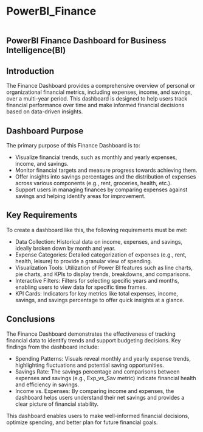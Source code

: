 # PowerBI_Finance

![]()

## PowerBI Finance Dashboard for Business Intelligence(BI)

## Introduction

The Finance Dashboard provides a comprehensive overview of personal or organizational financial metrics, including expenses, income, and savings, over a multi-year period. This dashboard is designed to help users track financial performance over time and make informed financial decisions based on data-driven insights.

## Dashboard Purpose

The primary purpose of this Finance Dashboard is to:

- Visualize financial trends, such as monthly and yearly expenses, income, and savings.
- Monitor financial targets and measure progress towards achieving them.
- Offer insights into savings percentages and the distribution of expenses across various components (e.g., rent, groceries, health, etc.).
- Support users in managing finances by comparing expenses against savings and helping identify areas for improvement.

## Key Requirements

To create a dashboard like this, the following requirements must be met:

- Data Collection: Historical data on income, expenses, and savings, ideally broken down by month and year.
- Expense Categories: Detailed categorization of expenses (e.g., rent, health, leisure) to provide a granular view of spending.
- Visualization Tools: Utilization of Power BI features such as line charts, pie charts, and KPIs to display trends, breakdowns, and comparisons.
- Interactive Filters: Filters for selecting specific years and months, enabling users to view data for specific time frames.
- KPI Cards: Indicators for key metrics like total expenses, income, savings, and savings percentage to offer quick insights at a glance.

## Conclusions

The Finance Dashboard demonstrates the effectiveness of tracking financial data to identify trends and support budgeting decisions. Key findings from the dashboard include:

- Spending Patterns: Visuals reveal monthly and yearly expense trends, highlighting fluctuations and potential saving opportunities.
- Savings Rate: The savings percentage and comparisons between expenses and savings (e.g., Exp_vs_Sav metric) indicate financial health and efficiency in savings.
- Income vs. Expenses: By comparing income and expenses, the dashboard helps users understand their net savings and provides a clear picture of financial stability.


This dashboard enables users to make well-informed financial decisions, optimize spending, and better plan for future financial goals.
